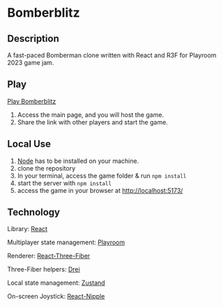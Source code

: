 # Bomberblitz

## Description

A fast-paced Bomberman clone written with React and R3F for Playroom 2023 game jam.

## Play

[Play Bomberblitz](https://www.bomberblitz.uno/)

1. Access the main page, and you will host the game.
2. Share the link with other players and start the game.

## Local Use

1. [Node](https://nodejs.org/) has to be installed on your machine.
2. clone the repository
3. In your terminal, access the game folder & run `npm install`
4. start the server with `npm install`
5. access the game in your browser at [http://localhost:5173/](http://localhost:5173/)

## Technology

Library: [React](https://react.dev/)

Multiplayer state management: [Playroom](https://joinplayroom.com/)

Renderer: [React-Three-Fiber](https://docs.pmnd.rs/react-three-fiber/)

Three-Fiber helpers: [Drei](https://github.com/pmndrs/drei)

Local state management: [Zustand](https://github.com/pmndrs/zustand)

On-screen Joystick: [React-Nipple](https://github.com/loopmode/react-nipple)
